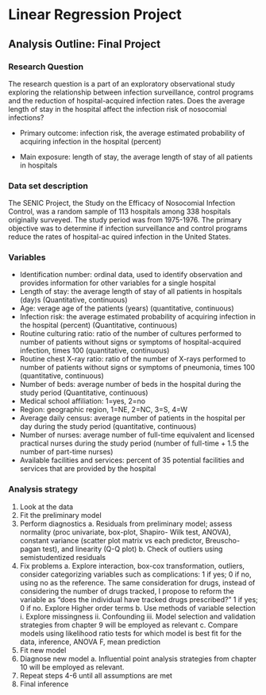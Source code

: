 # Linear Regression Project #

## Analysis Outline: Final Project ##

### Research Question ###
The research question is a part of an exploratory observational study exploring the relationship between infection surveillance, control programs and the reduction of hospital-acquired infection rates. Does the average length of stay in the hospital affect the infection risk of nosocomial infections?

-	Primary outcome: infection risk, the average estimated probability of acquiring infection in the hospital (percent)

-	Main exposure: length of stay, the average length of stay of all patients in hospitals

### Data set description ###
The SENIC Project, the Study on the Efficacy of Nosocomial Infection Control, was a random sample of 113 hospitals among 338 hospitals originally surveyed. The study period was from 1975-1976. The primary objective was to determine if infection surveillance and control programs reduce the rates of hospital-ac quired infection in the United States.

### Variables ###

  - Identification number: ordinal data, used to identify observation and provides information for other variables for a single hospital 
  - Length of stay: the average length of stay of all patients in hospitals (day)s (Quantitative, continuous)
  - Age: verage age of the patients (years) (quantitative, continuous)
  - Infection risk: the average estimated probability of acquiring infection in the hospital (percent) (Quantitative, continuous)
  - Routine culturing ratio: ratio of the number of cultures performed to number of patients without signs or symptoms of hospital-acquired infection, times 100 (quantitative, continuous)
  - Routine chest X-ray ratio: ratio of the number of X-rays performed to number of patients without signs or symptoms of pneumonia, times 100 (quantitative, continuous)
  - Number of beds: average number of beds in the hospital during the study period (Quantitative, continuous)
  - Medical school affiliation: 1=yes, 2=no
  - Region: geographic region, 1=NE, 2=NC, 3=S, 4=W
  - Average daily census: average number of patients in the hospital per day during the study period (quantitative, continuous)
  - Number of nurses: average number of full-time equivalent and licensed practical nurses during the study period (number of full-time + 1.5 the number of part-time nurses)
  - Available facilities and services: percent of 35 potential facilities and services that are provided by the hospital


 
### Analysis strategy ###
  1.	Look at the data
  2.	Fit the preliminary model 
  3.	Perform diagnostics
    a.	Residuals from preliminary model; assess normality (proc univariate, box-plot, Shapiro- Wilk test, ANOVA), constant variance (scatter plot matrix vs each         predictor, Breuscho-pagan test), and linearity (Q-Q plot)
    b.	Check of outliers using semistudentized residuals 
  4.	Fix problems
     a.	Explore interaction, box-cox transformation, outliers, consider categorizing variables such as complications: 1 if yes; 0 if no, using no as the reference. The same consideration for drugs, instead of considering the number of drugs tracked, I propose to reform the variable as “does the individual have tracked drugs prescribed?” 1 if yes; 0 if no. Explore Higher order terms 
     b.	Use methods of variable selection 
        i.	Explore missingness 
        ii.	Confounding 
        iii.	Model selection and validation strategies from chapter 9 will be employed as relevant 
     c.	Compare models using likelihood ratio tests for which model is best fit for the data, inference, ANOVA F, mean prediction 
  5.	Fit new model 
  6.	Diagnose new model
    a.	Influential point analysis strategies from chapter 10 will be employed as relevant.
  7.	Repeat steps 4-6 until all assumptions are met
  8.	Final inference 

